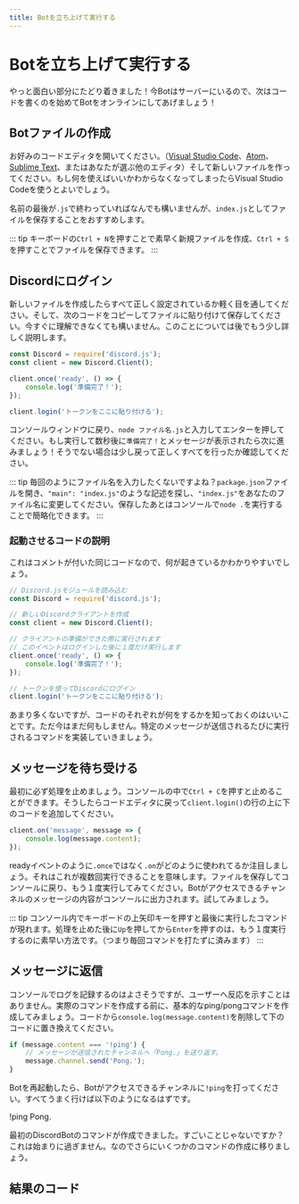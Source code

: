 ```yaml
---
title: Botを立ち上げて実行する
---
```


<!--
# Getting your bot up & running
-->

# Botを立ち上げて実行する


<!--
We're finally getting to the exciting parts! Since your bot is in your server now, the next step is to start coding and get it online!
-->

やっと面白い部分にたどり着きました！今Botはサーバーにいるので、次はコードを書くのを始めてBotをオンラインにしてあげましょう！


<!--
## Creating the bot file
-->

## Botファイルの作成


<!--
Open up your preferred code editor (whether it be [Visual Studio Code](https://code.visualstudio.com/), [Atom](https://atom.io/), [Sublime Text](https://www.sublimetext.com/), or any other editor of your choice) and create a new file. If you're brand new and aren't sure what to use, go with Visual Studio Code.
-->

お好みのコードエディタを開いてください。（[Visual Studio Code](https://code.visualstudio.com/)、[Atom](https://atom.io/)、[Sublime Text](https://www.sublimetext.com/)、またはあなたが選ぶ他のエディタ）そして新しいファイルを作ってください。もし何を使えばいいかわからなくなってしまったらVisual Studio Codeを使うとよいでしょう。


<!--
It's suggested that you save the file as `index.js`, but you may name it whatever you wish, as long as it ends with `.js`.
-->

名前の最後が`.js`で終わっていればなんでも構いませんが、`index.js`としてファイルを保存することをおすすめします。


<!--
::: tip
You can quickly create a new file by using the `Ctrl + N` shortcut on your keyboard, and then using `Ctrl + S` to save the file.
:::
-->

::: tip キーボードの`Ctrl + N`を押すことで素早く新規ファイルを作成、`Ctrl + S`を押すことでファイルを保存できます。 :::


<!--
## Logging in to Discord
-->

## Discordにログイン


<!--
Once you've created a new file, do a quick check to see if you have everything setup properly. Copy & paste the following code into your file and save it. Don't worry if you don't understand it right away—it'll be explained a bit more in depth after this.
-->

新しいファイルを作成したらすべて正しく設定されているか軽く目を通してください。そして、次のコードをコピーしてファイルに貼り付けて保存してください。今すぐに理解できなくても構いません。このことについては後でもう少し詳しく説明します。


<!--
```js
const Discord = require('discord.js');
const client = new Discord.Client();

client.once('ready', () => {
    console.log('Ready!');
});

client.login('your-token-goes-here');
```
-->

```js
const Discord = require('discord.js');
const client = new Discord.Client();

client.once('ready', () => {
    console.log('準備完了！');
});

client.login('トークンをここに貼り付ける');
```


<!--
Head back to your console window, type in `node your-file-name.js`, and press enter. If you see the `Ready!` message after a few seconds, you're good to go! If not, try going back a few steps and make sure you followed everything correctly.
-->

コンソールウィンドウに戻り、`node ファイル名.js`と入力してエンターを押してください。もし実行して数秒後に`準備完了！`とメッセージが表示されたら次に進みましょう！そうでない場合は少し戻って正しくすべてを行ったか確認してください。


<!--
::: tip
Don't feel like typing the file name each time? Open up your `package.json` file, look for something like `"main": "index.js"`, and change `"index.js"` to whatever your file name is. After saving, you can simply run the `node .` shortcut in your console to start the process!
:::
-->

::: tip 毎回のようにファイル名を入力したくないですよね？`package.json`ファイルを開き、`"main": "index.js"`のような記述を探し、`"index.js"`をあなたのファイル名に変更してください。保存したあとはコンソールで`node .`を実行することで簡略化できます。 :::


<!--
### Start-up code explained
-->

### 起動させるコードの説明


<!--
Here's the same code with comments, so it's easier to understand what's going on.
-->

これはコメントが付いた同じコードなので、何が起きているかわかりやすいでしょう。


<!--
```js
// require the discord.js module
const Discord = require('discord.js');

// create a new Discord client
const client = new Discord.Client();

// when the client is ready, run this code
// this event will only trigger one time after logging in
client.once('ready', () => {
    console.log('Ready!');
});

// login to Discord with your app's token
client.login('your-token-goes-here');
```
-->

```js
// Discord.jsモジュールを読み込む
const Discord = require('discord.js');

// 新しいDiscordクライアントを作成
const client = new Discord.Client();

// クライアントの準備ができた際に実行されます
// このイベントはログインした後に１度だけ実行します
client.once('ready', () => {
    console.log('準備完了！');
});

// トークンを使ってDiscordにログイン
client.login('トークンをここに貼り付ける');
```


<!--
Although it's not a lot, it's good to know what each bit of your code does. But, as it currently is, this won't really do anything. You probably want to add some commands that run whenever someone sends a specific message, right? Let's get started on that, then!
-->

あまり多くないですが、コードのそれぞれが何をするかを知っておくのはいいことです。ただ今はまだ何もしません。特定のメッセージが送信されるたびに実行されるコマンドを実装していきましょう。


<!--
## Listening for messages
-->

## メッセージを待ち受ける


<!--
First, make sure to close the process in your console. You can do so by pressing `Ctrl + C` inside the console. Go back to your code editor and add the following piece of code above the `client.login()` line.
-->

最初に必ず処理を止めましょう。コンソールの中で`Ctrl + C`を押すと止めることができます。そうしたらコードエディタに戻って`client.login()`の行の上に下のコードを追加してください。

```js
client.on('message', message => {
    console.log(message.content);
});
```


<!--
Notice how the code uses `.on` rather than `.once` like in the ready event. This means that it can trigger multiple times. Save the file, go back to your console, and start the process up again. Whenever a message is sent inside a channel your bot has access to, the message's content will be logged to your console. Go ahead and test it out!
-->

readyイベントのように`.once`ではなく`.on`がどのように使われてるか注目しましょう。それはこれが複数回実行できることを意味します。ファイルを保存してコンソールに戻り、もう１度実行してみてください。Botがアクセスできるチャンネルのメッセージの内容がコンソールに出力されます。試してみましょう。


<!--
::: tip
Inside your console, you can press the up arrow on your keyboard to bring up the latest commands you've run. Pressing `Up` and then `Enter` after closing the process is a nice, quick way to start it up again (as opposed to typing out the name each time).
:::
-->

::: tip コンソール内でキーボードの上矢印キーを押すと最後に実行したコマンドが現れます。処理を止めた後に`Up`を押してから`Enter`を押すのは、もう１度実行するのに素早い方法です。（つまり毎回コマンドを打たずに済みます） :::


<!--
## Replying to messages
-->

## メッセージに返信


<!--
Logging to the console is great and all, but it doesn't really provide any feedback for the end user. Let's create a basic ping/pong command before you move on to making real commands. Remove the `console.log(message.content)` line from your code and replace it with the following:
-->

コンソールでログを記録するのはよさそうですが、ユーザーへ反応を示すことはありません。実際のコマンドを作成する前に、基本的なping/pongコマンドを作成してみましょう。コードから`console.log(message.content)`を削除して下のコードに置き換えてください。


<!--
```js
if (message.content === '!ping') {
    // send back "Pong." to the channel the message was sent in
    message.channel.send('Pong.');
}
```
-->

```js
if (message.content === '!ping') {
    // メッセージが送信されたチャンネルへ「Pong.」を送り返す。
    message.channel.send('Pong.');
}
```


<!--
Restart your bot and then send `!ping` to a channel your bot has access to. If all goes well, you should see something like this:
-->

Botを再起動したら、Botがアクセスできるチャンネルに`!ping`を打ってください。すべてうまく行けば以下のようになるはずです。

<div is="discord-messages">
    <discord-message author="User" avatar="djs">
        !ping
    </discord-message>
    <discord-message author="Tutorial Bot" avatar="blue" :bot="true">
        Pong.
    </discord-message>
</div>

<!--
You've successfully created your first Discord bot command! Exciting stuff, isn't it? This is only the beginning, so let's move on to making some more commands.
-->

最初のDiscordBotのコマンドが作成できました。すごいことじゃないですか？これは始まりに過ぎません。なのでさらにいくつかのコマンドの作成に移りましょう。


<!--
## Resulting code
-->

## 結果のコード

<resulting-code path="creating-your-bot/up-and-running" />
